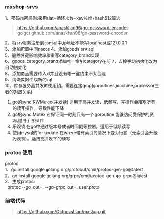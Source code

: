 ### mxshop-srvs

1、密码加密规则:采用slat+循环次数+key长度+hash512算法
> https://github.com/anaskhan96/go-password-encoder  
> go get github.com/anaskhan96/go-password-encoder

2、将srv服务注册到consul中,ip地址不能写localhost或127.0.0.1  
3、添加配置中间nacos
4、添加goods srv sql  
5、删除外键影响效率和重写category_brand实现  
6、goods_category_brand添加唯一索引category在前
7、去掉手动初始化改为自动初始化  
8、添加商品需要传入id并且没有唯一键约束不太合理  
9、清洗数据生成新的sql  
10、库存服务高并发时使用锁。需要连接gmp(goroutines,machine,processor三者的对应关系)  
  1) go的sync.RWMutex(并发读) 适用于高并发读，低频写。写操作会阻塞所有的读写操作，导致性能下降  
  2) go的sync.Mutex 它保证同一时刻只有一个 goroutine 能够访问受保护的资源,适用于写操作  
  3) 乐观锁 在go中通过版本号或者时间戳等控制。适用于低频读写
  4) 使用mysql的for update 在where带有索引的情况下变为行锁（无索引会升级为表锁）。适用高并发下的读写  

### protoc 使用

protoc  
1、go install google.golang.org/protobuf/cmd/protoc-gen-go@latest  
2、go install google.golang.org/grpc/cmd/protoc-gen-go-grpc@latest  
3、生成protoc:  
&nbsp;&nbsp;protoc --go_out=. --go-grpc_out=. user.proto

### 前端代码
>https://github.com/OctopusLian/mxshop.git